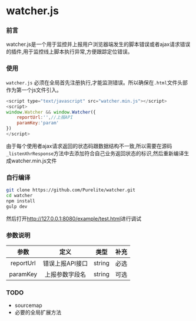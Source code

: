 # watcher.js


### 前言
watcher.js是一个用于监控并上报用户浏览器端发生的脚本错误或者ajax请求错误的插件,用于监控线上脚本执行异常,方便跟踪定位错误。
### 使用

`watcher.js`  必须在全局首先注册执行,才能监测错误。所以确保在`.html`文件头部作为第一个js文件引入。

```javascript
<script type="text/javascript" src="watcher.min.js"></script>
<script>
window.Watcher && window.Watcher({
    reportUrl:'',//上报API
    paramKey:'param'
})
</script>
```
由于每个使用者ajax请求返回的状态码跟数据结构不一致,所以需要在源码`_listenXhrResponse`方法中去添加符合自己业务返回状态的标识,然后重新编译生成watcher.min.js文件

### 自行编译
```bash
git clone https://github.com/Purelite/watcher.git
cd watcher
npm install
gulp dev
```
然后打开<http://127.0.0.1:8080/example/test.html>进行调试
### 参数说明

|    参数      |        定义    |    类型    |  补充  |
|:-----------:|:-------------:|:----------:|:----------:|
|    reportUrl|       错误上报API接口     |      string     |   必选       |
|    paramKey |      上报参数字段名     |      string     |      可选    |

### TODO
* sourcemap
* 必要的全局扩展方法






